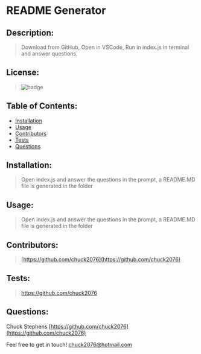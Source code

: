 # README Generator
## Description:
 > Download from GitHub, Open in VSCode, Run in index.js in terminal and answer questions.
## License: 
 > ![badge](https://img.shields.io/badge/license-MIT-brightgreen)
## Table of Contents:

- [Installation](https://github.com/chuck2076/README_generator_CRS/tree/main/output#installation)
- [Usage](https://github.com/chuck2076/README_generator_CRS/tree/main/output#usage)
- [Contributors](https://github.com/chuck2076/README_generator_CRS/tree/main/output#contributors)
- [Tests](https://github.com/chuck2076/README_generator_CRS/tree/main/output#tests)
- [Questions](https://github.com/chuck2076/README_generator_CRS/tree/main/output#questions)
## Installation:
 > Open index.js and answer the questions in the prompt, a README.MD file is generated in the folder
## Usage:
 > Open index.js and answer the questions in the prompt, a README.MD file is generated in the folder
## Contributors:
 > [https://github.com/chuck2076](https://github.com/chuck2076)
## Tests:
 > https://github.com/chuck2076
## Questions:
 Chuck Stephens 
 [https://github.com/chuck2076](https://github.com/chuck2076) 

Feel free to get in touch! 
 [chuck2076@hotmail.com](mailto:chuck2076@hotmail.com)


